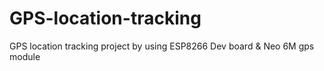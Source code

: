 # GPS-location-tracking
GPS location tracking project by using ESP8266 Dev board &amp; Neo 6M gps module
